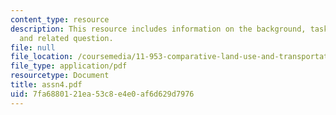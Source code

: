```yaml
---
content_type: resource
description: This resource includes information on the background, tasks to be performed
  and related question.
file: null
file_location: /coursemedia/11-953-comparative-land-use-and-transportation-planning-spring-2006/7fa6880121ea53c8e4e0af6d629d7976_assn4.pdf
file_type: application/pdf
resourcetype: Document
title: assn4.pdf
uid: 7fa68801-21ea-53c8-e4e0-af6d629d7976
---
```

